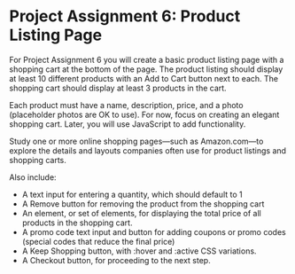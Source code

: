 # Project Assignment 6: Product Listing Page

For Project Assignment 6 you will create a basic product listing page with a shopping cart at the bottom of the page. The product listing should display at least 10 different products with an Add to Cart button next to each. The shopping cart should display at least 3 products in the cart.

Each product must have a name, description, price, and a photo (placeholder photos are OK to use). For now, focus on creating an elegant shopping cart. Later, you will use JavaScript to add functionality.

Study one or more online shopping pages—such as Amazon.com—to explore the details and layouts companies often use for product listings and shopping carts.

Also include:

* A text input for entering a quantity, which should default to 1
* A Remove button for removing the product from the shopping cart
* An element, or set of elements, for displaying the total price of all products in the shopping cart.
* A promo code text input and button for adding coupons or promo codes (special codes that reduce the final price)
* A Keep Shopping button, with :hover and :active CSS variations.
* A Checkout button, for proceeding to the next step.